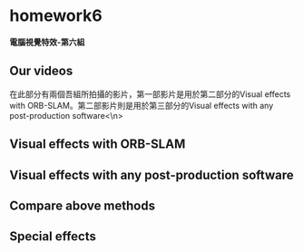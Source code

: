 # homework6
  
**電腦視覺特效-第六組**  
  
## Our videos
在此部分有兩個吾組所拍攝的影片，第一部影片是用於第二部分的Visual effects with ORB-SLAM。第二部影片則是用於第三部分的Visual effects with any post-production software<\n>

## Visual effects with ORB-SLAM                                                                                                           

## Visual effects with any post-production software

## Compare above methods

## Special effects

